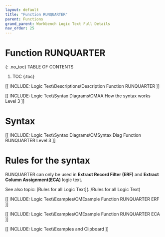 ```yaml
---
layout: default
title: "Function RUNQUARTER"
parent: Functions
grand_parent: Workbench Logic Text Full Details
nav_order: 25
---
```

# Function RUNQUARTER
{: .no_toc}
TABLE OF CONTENTS 
1. TOC
{:toc}  

[[ INCLUDE: Logic Text\Descriptions\Description Function RUNQUARTER ]]

[[ INCLUDE: Logic Text\Syntax Diagrams\CMAA How the syntax works Level 3 ]]

# Syntax 

[[ INCLUDE: Logic Text\Syntax Diagrams\CMSyntax Diag Function RUNQUARTER Level 3 ]]

# Rules for the syntax 

RUNQUARTER can only be used in **Extract Record Filter (ERF)** and **Extract Column Assignment(ECA)** logic text.

See also topic: [Rules for all Logic Text](../Rules for all Logic Text) 

[[ INCLUDE: Logic Text\Examples\CMExample Function RUNQUARTER ERF ]]

[[ INCLUDE: Logic Text\Examples\CMExample Function RUNQUARTER ECA ]]

[[ INCLUDE: Logic Text\Examples and Clipboard ]]

